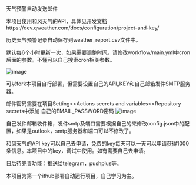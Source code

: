 天气预警自动发送邮件

本项目使用和风天气的API，具体见开发文档https://dev.qweather.com/docs/configuration/project-and-key/

历史天气预警记录自动保存到weather_report.csv文件中。

默认每6个小时更新一次，如果需要调整时间。请修改workflow/main.yml中cron后面的参数。不懂可以自己搜索cron相关参数。

![image](https://github.com/jinde98/weatherwarn/assets/127750182/03bef2b3-7d94-4e98-b9a2-b8767f6d108d)

可以fork本项目自行部署，但需要设置自己的API_KEY和自己邮箱发件SMTP服务器。

邮件密码需要在项目Setting>>Actions secrets and variables>>Repository secrets中添加 自己的EMAIL_PASSWORD密码
![image](https://github.com/jinde98/weatherwarn/assets/127750182/a3f89047-7bfc-4c6f-b08d-0c69e17a7d63)

自己发件邮箱收件箱，发件smtp及端口需要根据自己的来修改config.json中的配置，如果是outlook，smtp服务器和端口可以不修改了。

和风天气的API key可以自己去申请，免费的key每天可以一天可以申请获得1000条信息。本项目中的key，调试中使用。如有需要自己去申请。

日后待完善功能：推送给telegram，pushplus等。

本项目为第一个ithub部署自动运行项目，自己学习为主。

